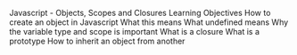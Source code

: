 
Javascript - Objects, Scopes and Closures
Learning Objectives
How to create an object in Javascript
What this means
What undefined means
Why the variable type and scope is important
What is a closure
What is a prototype
How to inherit an object from another
